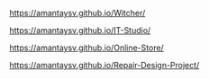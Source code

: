 https://amantaysv.github.io/Witcher/

https://amantaysv.github.io/IT-Studio/

https://amantaysv.github.io/Online-Store/

https://amantaysv.github.io/Repair-Design-Project/
